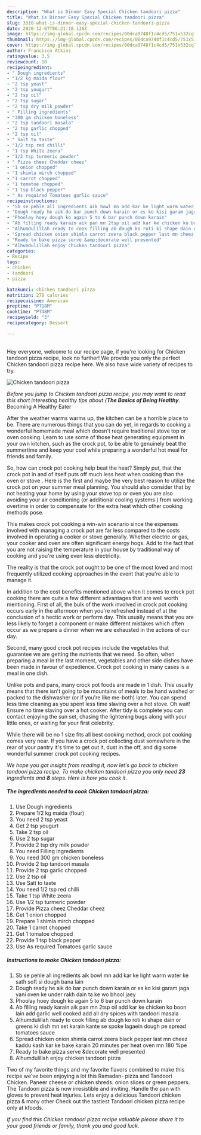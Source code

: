 ```yaml
---
description: "What is Dinner Easy Special Chicken tandoori pizza"
title: "What is Dinner Easy Special Chicken tandoori pizza"
slug: 3310-what-is-dinner-easy-special-chicken-tandoori-pizza
date: 2020-12-07T06:21:18.136Z
image: https://img-global.cpcdn.com/recipes/00dca9748f1c4cd5/751x532cq70/chicken-tandoori-pizza-recipe-main-photo.jpg
thumbnail: https://img-global.cpcdn.com/recipes/00dca9748f1c4cd5/751x532cq70/chicken-tandoori-pizza-recipe-main-photo.jpg
cover: https://img-global.cpcdn.com/recipes/00dca9748f1c4cd5/751x532cq70/chicken-tandoori-pizza-recipe-main-photo.jpg
author: Francisco Atkins
ratingvalue: 3.5
reviewcount: 10
recipeingredient:
- " Dough ingredients"
- "1/2 kg maida flour"
- "2 tsp yeast"
- "2 tsp yougurt"
- "2 tsp oil"
- "2 tsp sugar"
- "2 tsp dry milk powder"
- " Filling ingredients"
- "300 gm chicken boneless"
- "2 tsp tandoori masala"
- "2 tsp garlic chopped"
- "2 tsp oil"
- " Salt to taste"
- "1/2 tsp red chilli"
- "1 tsp White zeera"
- "1/2 tsp turmeric powder"
- " Pizza cheez Cheddar cheez"
- "1 onion chopped"
- "1 shimla mirch chopped"
- "1 carrot chopped"
- "1 tomatoe chopped"
- "1 tsp black pepper"
- " As required Tomatoes garlic sauce"
recipeinstructions:
- "Sb se pehle all ingredients aik bowl mn add kar ke light warm water ke sath soft si dough bana lain"
- "Dough ready he aik do bar punch down karain or es ko kisi garam jaga yani oven ke under rakh dain ta ke wo bhool jaey"
- "Phoolay hoey dough ko again 5 to 6 bar punch down karain"
- "Ab filling ready karain aik pan mn 2tsp oil add kar ke chicken ko boon lain add garlic well cooked add all dry spices with tandoori masala"
- "Alhumdulillah ready to cook filling ab dough ko roti ki shape dain or greens ki dish mn set karain kante se spoke lagaein dough pe spread tomatoes sauce"
- "Spread chicken onion shimla carrot zeera black pepper last mn cheez kaddu kash kar ke bake karain 20 minutes per heat oven mn 180 %pe"
- "Ready to bake pizza serve &amp;decorate well presented"
- "Alhumdulillah enjoy chicken tandoori pizza"
categories:
- Recipe
tags:
- chicken
- tandoori
- pizza

katakunci: chicken tandoori pizza 
nutrition: 270 calories
recipecuisine: American
preptime: "PT18M"
cooktime: "PT48M"
recipeyield: "3"
recipecategory: Dessert

---
```

<br>
Hey everyone, welcome to our recipe page, if you're looking for Chicken tandoori pizza recipe, look no further! We provide you only the perfect Chicken tandoori pizza recipe here. We also have wide variety of recipes to try.
<br>


![Chicken tandoori pizza](https://img-global.cpcdn.com/recipes/00dca9748f1c4cd5/751x532cq70/chicken-tandoori-pizza-recipe-main-photo.jpg)

<i>Before you jump to Chicken tandoori pizza recipe, you may want to read this short interesting healthy tips about {<strong>The Basics of Being Healthy</strong>.</i>
Becoming A Healthy Eater


After the weather warms warms up, the kitchen can be a horrible place to be. There are numerous things that you can do yet, in regards to cooking a wonderful homemade meal which doesn't require traditional stove top or oven cooking. Learn to use some of those heat generating equipment in your own kitchen, such as the crock pot, to be able to genuinely beat the summertime and keep your cool while preparing a wonderful hot meal for friends and family.

So, how can crock pot cooking help beat the heat? Simply put, that the crock pot in and of itself puts off much less heat when cooking than the oven or stove . Here is the first and maybe the very best reason to utilize the crock pot on your summer meal planning. You should also consider that by not heating your home by using your stove top or oven you are also avoiding your air conditioning (or additional cooling systems ) from working overtime in order to compensate for the extra heat which other cooking methods pose.

This makes crock pot cooking a win-win scenario since the expenses involved with managing a crock pot are far less compared to the costs involved in operating a cooker or stove generally. Whether electric or gas, your cooker and oven are often significant energy hogs. Add to the fact that you are not raising the temperature in your house by traditional way of cooking and you're using even less electricity.

 The reality is that the crock pot ought to be one of the most loved and most frequently utilized cooking approaches in the event that you're able to manage it.  



In addition to the cost benefits mentioned above when it comes to crock pot cooking there are quite a few different advantages that are well worth mentioning. First of all, the bulk of the work involved in crock pot cooking occurs early in the afternoon when you're refreshed instead of at the conclusion of a hectic work or perform day. This usually means that you are less likely to forget a component or make different mistakes which often occur as we prepare a dinner when we are exhausted in the actions of our day.

Second, many good crock pot recipes include the vegetables that guarantee we are getting the nutrients that we need. So often, when preparing a meal in the last moment, vegetables and other side dishes have been made in favour of expedience. Crock pot cooking in many cases is a meal in one dish.

 Unlike pots and pans, many crock pot foods are made in 1 dish. This usually means that there isn't going to be mountains of meals to be hand washed or packed to the dishwasher (or if you're like me-both) later. You can spend less time cleaning as you spent less time slaving over a hot stove. Oh wait! Ensure no time slaving over a hot cooker. After tidy is complete you can contact enjoying the sun set, chasing the lightening bugs along with your little ones, or waiting for your first celebrity.

While there will be no 1 size fits all best cooking method, crock pot cooking comes very near. If you have a crock pot collecting dust somewhere in the rear of your pantry it's time to get out it, dust in the off, and dig some wonderful summer crock pot cooking recipes.


<i>We hope you got insight from reading it, now let's go back to chicken tandoori pizza recipe. To make chicken tandoori pizza you only need <strong>23</strong> ingredients and <strong>8</strong> steps. Here is how you cook it.
</i>

##### The ingredients needed to cook Chicken tandoori pizza:

1. Use  Dough ingredients
1. Prepare 1/2 kg maida (flour)
1. You need 2 tsp yeast
1. Get 2 tsp yougurt
1. Take 2 tsp oil
1. Use 2 tsp sugar
1. Provide 2 tsp dry milk powder
1. You need  Filling ingredients
1. You need 300 gm chicken boneless
1. Provide 2 tsp tandoori masala
1. Provide 2 tsp garlic chopped
1. Use 2 tsp oil
1. Use  Salt to taste
1. You need 1/2 tsp red chilli
1. Take 1 tsp White zeera
1. Use 1/2 tsp turmeric powder
1. Provide  Pizza cheez Cheddar cheez
1. Get 1 onion chopped
1. Prepare 1 shimla mirch chopped
1. Take 1 carrot chopped
1. Get 1 tomatoe chopped
1. Provide 1 tsp black pepper
1. Use  As required Tomatoes garlic sauce


##### Instructions to make Chicken tandoori pizza:

1. Sb se pehle all ingredients aik bowl mn add kar ke light warm water ke sath soft si dough bana lain
1. Dough ready he aik do bar punch down karain or es ko kisi garam jaga yani oven ke under rakh dain ta ke wo bhool jaey
1. Phoolay hoey dough ko again 5 to 6 bar punch down karain
1. Ab filling ready karain aik pan mn 2tsp oil add kar ke chicken ko boon lain add garlic well cooked add all dry spices with tandoori masala
1. Alhumdulillah ready to cook filling ab dough ko roti ki shape dain or greens ki dish mn set karain kante se spoke lagaein dough pe spread tomatoes sauce
1. Spread chicken onion shimla carrot zeera black pepper last mn cheez kaddu kash kar ke bake karain 20 minutes per heat oven mn 180 %pe
1. Ready to bake pizza serve &amp;decorate well presented
1. Alhumdulillah enjoy chicken tandoori pizza


Two of my favorite things and my favorite flavors combined to make this recipe we&#39;ve been enjoying a lot this Ramadan- pizza and Tandoori Chicken. Paneer cheese or chicken shreds. onion slices or green peppers. The Tandoori pizza is now irresistible and inviting. Handle the pan with gloves to prevent heat injuries. Lets enjoy a delicious Tandoori chicken pizza &amp; many other Check out the tastiest Tandoori chicken pizza recipe only at kfoods. 

<i>If you find this Chicken tandoori pizza recipe valuable please share it to your good friends or family, thank you and good luck.</i>
